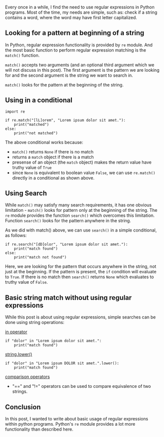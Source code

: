 ---
---

Every once in a while, I find the need to use regular expressions in Python
programs. Most of the time, my needs are simple, such as: check if a string
contains a word, where the word may have first letter capitalized.

## Looking for a pattern at beginning of a string

In Python, regular expression functionality is provided by `re` module. And the most
basic function to perform regular expression matching is the `match()` function.

`match()` accepts two arguments (and an optional third argument which we will not
discuss in this post). The first argument is the pattern we are looking for and
the second argument is the string we want to search in.

`match()` looks for the pattern at the beginning of the string.

## Using in a conditional

```
import re

if re.match("[lL]orem", "Lorem ipsum dolor sit amet."):
    print("matched")
else:
    print("not matched")
```

The above conditional works because:
- `match()` returns `None` if there is no match
- returns a `match` object if there is a match
- presense of an object (the `match` object) makes the return value have truthy value of `True`
- since `None` is equivalent to boolean value `False`, we can use `re.match()` directly in a conditional as shown above.

## Using Search

While `match()` may satisfy many search requirements, it has one obvious
limitation - `match()` looks for pattern only at the beginning of the string.
The `re` module provides the function `search()` which overcomes this limitation.
Function `search()` looks for the pattern anywhere in the string.

As we did with match() above, we can use `search()` in a simple conditional, as follows:
```
if re.search("[dD]olor", "Lorem ipsum dolor sit amet."):
    print("match found")
else:
    print("match not found")
```

Here, we are looking for the pattern that occurs anywhere in the string, not just at
the beginning. If the pattern is present, the `if` condition will evaluate to `True`.
If there is no match then `search()` returns `None` which evaluates to truthy
value of `False`.


## Basic string match without using regular expressions

While this post is about using regular expressions, simple searches can be done
using string operations:

<ins>in operator</ins>
```
if "dolor" in "Lorem ipsum dolor sit amet.":
    print("match found")
```

<ins>string.lower()</ins>
```
if "dolor" in "Lorem ipsum DOLOR sit amet.".lower():
    print("match found")
```

<ins>comparison operators</ins>
- "==" and "!=" operators can be used to compare equivalence of two strings.

## Conclusion

In this post, I wanted to write about basic usage of regular expressions within
python programs. Python's `re` module provides a lot more functionality than
described here.
